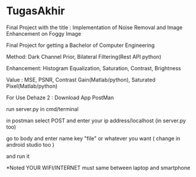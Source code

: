 # TugasAkhir
Final Project with the title : Implementation of Noise Removal and Image Enhancement on Foggy Image

Final Project for getting a Bachelor of Computer Engineering


Method: Dark Channel Prior, Bilateral Filtering(Rest API python)

Enhancement: Histogram Equalization, Saturation, Contrast, Brightness

Value : MSE, PSNR, Contrast Gain(Matlab/python), Saturated Pixel(Matlab/python)

For Use Dehaze 2 : Download App PostMan 

run server.py in cmd/terminal

in postman select POST and enter your ip address/localhost (in server.py too)

go to body and enter name key "file" or whatever you want ( change in android studio too )

and run it

*Noted YOUR WIFI/INTERNET must same between laptop and smartphone
